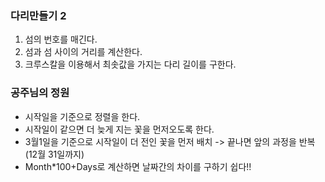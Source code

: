 ### 다리만들기 2

1. 섬의 번호를 매긴다.
2. 섬과 섬 사이의 거리를 계산한다.
3. 크루스칼을 이용해서 최솟값을 가지는 다리 길이를 구한다.



### 공주님의 정원

- 시작일을 기준으로 정렬을 한다.
- 시작일이 같으면 더 늦게 지는 꽃을 먼저오도록 한다.
- 3월1일을 기준으로 시작일이 더 전인 꽃을 먼저 배치 -> 끝나면 앞의 과정을 반복 (12월 31일까지)
- Month*100+Days로 계산하면 날짜간의 차이를 구하기 쉽다!!